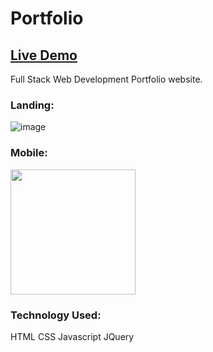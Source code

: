# Portfolio

## [Live Demo](https://gilliganl.github.io/portfolio/)

Full Stack Web Development Portfolio website. 

### Landing:
![image](https://s3-us-west-1.amazonaws.com/tailored-knits-repository/Portfolio_Landing.png)

### Mobile:
<img src='https://s3-us-west-1.amazonaws.com/tailored-knits-repository/Portfolio_Landing_Mobile.png' style='width:200px;'>

### Technology Used:

HTML
CSS
Javascript
JQuery
